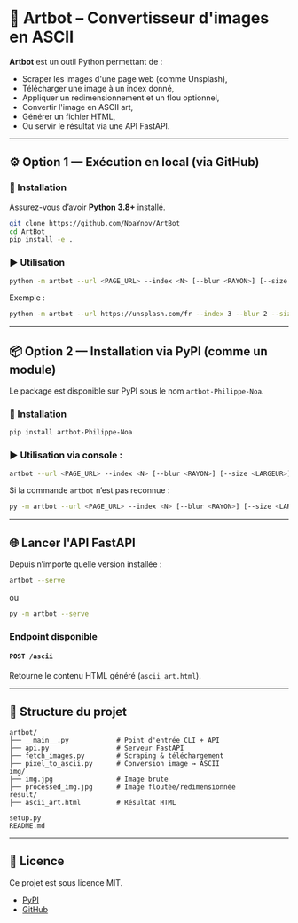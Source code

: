 # 🎨 Artbot – Convertisseur d'images en ASCII

**Artbot** est un outil Python permettant de :
- Scraper les images d'une page web (comme Unsplash),
- Télécharger une image à un index donné,
- Appliquer un redimensionnement et un flou optionnel,
- Convertir l'image en ASCII art,
- Générer un fichier HTML,
- Ou servir le résultat via une API FastAPI.

---

## ⚙️ Option 1 — Exécution en local (via GitHub)

### 🔧 Installation

Assurez-vous d’avoir **Python 3.8+** installé.

```bash
git clone https://github.com/NoaYnov/ArtBot
cd ArtBot
pip install -e .
```

### ▶️ Utilisation

```bash
python -m artbot --url <PAGE_URL> --index <N> [--blur <RAYON>] [--size <LARGEUR>]
```

Exemple :

```bash
python -m artbot --url https://unsplash.com/fr --index 3 --blur 2 --size 80
```

---

## 📦 Option 2 — Installation via PyPI (comme un module)

Le package est disponible sur PyPI sous le nom `artbot-Philippe-Noa`.

### 🔧 Installation

```bash
pip install artbot-Philippe-Noa
```

### ▶️ Utilisation via console :

```bash
artbot --url <PAGE_URL> --index <N> [--blur <RAYON>] [--size <LARGEUR>]
```

Si la commande `artbot` n’est pas reconnue :

```bash
py -m artbot --url <PAGE_URL> --index <N> [--blur <RAYON>] [--size <LARGEUR>]
```

---

## 🌐 Lancer l'API FastAPI

Depuis n’importe quelle version installée :

```bash
artbot --serve
```

ou

```bash
py -m artbot --serve
```

### Endpoint disponible

#### `POST /ascii`

Retourne le contenu HTML généré (`ascii_art.html`).

---

## 📂 Structure du projet

```
artbot/
├── __main__.py            # Point d'entrée CLI + API
├── api.py                 # Serveur FastAPI
├── fetch_images.py        # Scraping & téléchargement
├── pixel_to_ascii.py      # Conversion image → ASCII
img/
├── img.jpg                # Image brute
├── processed_img.jpg      # Image floutée/redimensionnée
result/
├── ascii_art.html         # Résultat HTML

setup.py
README.md
```

---

## 📄 Licence

Ce projet est sous licence MIT.

- [PyPI](https://pypi.org/project/artbot-Philippe-Noa/)
- [GitHub](https://github.com/NoaYnov/ArtBot)